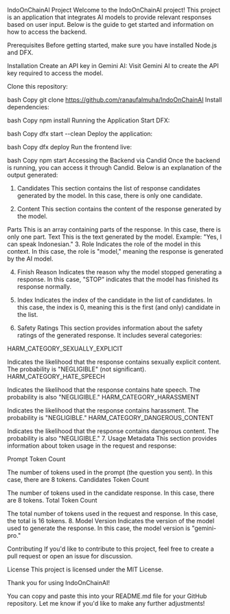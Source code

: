 IndoOnChainAI Project
Welcome to the IndoOnChainAI project! This project is an application that integrates AI models to provide relevant responses based on user input. Below is the guide to get started and information on how to access the backend.

Prerequisites
Before getting started, make sure you have installed Node.js and DFX.

Installation
Create an API key in Gemini AI: Visit Gemini AI to create the API key required to access the model.

Clone this repository:

bash
Copy
git clone https://github.com/ranaufalmuha/IndoOnChainAI
Install dependencies:

bash
Copy
npm install
Running the Application
Start DFX:

bash
Copy
dfx start --clean
Deploy the application:

bash
Copy
dfx deploy
Run the frontend live:

bash
Copy
npm start
Accessing the Backend via Candid
Once the backend is running, you can access it through Candid. Below is an explanation of the output generated:

1. Candidates
This section contains the list of response candidates generated by the model. In this case, there is only one candidate.

2. Content
This section contains the content of the response generated by the model.

Parts
This is an array containing parts of the response. In this case, there is only one part.
Text
This is the text generated by the model. Example: "Yes, I can speak Indonesian."
3. Role
Indicates the role of the model in this context. In this case, the role is "model," meaning the response is generated by the AI model.

4. Finish Reason
Indicates the reason why the model stopped generating a response. In this case, "STOP" indicates that the model has finished its response normally.

5. Index
Indicates the index of the candidate in the list of candidates. In this case, the index is 0, meaning this is the first (and only) candidate in the list.

6. Safety Ratings
This section provides information about the safety ratings of the generated response. It includes several categories:

HARM_CATEGORY_SEXUALLY_EXPLICIT

Indicates the likelihood that the response contains sexually explicit content. The probability is "NEGLIGIBLE" (not significant).
HARM_CATEGORY_HATE_SPEECH

Indicates the likelihood that the response contains hate speech. The probability is also "NEGLIGIBLE."
HARM_CATEGORY_HARASSMENT

Indicates the likelihood that the response contains harassment. The probability is "NEGLIGIBLE."
HARM_CATEGORY_DANGEROUS_CONTENT

Indicates the likelihood that the response contains dangerous content. The probability is also "NEGLIGIBLE."
7. Usage Metadata
This section provides information about token usage in the request and response:

Prompt Token Count

The number of tokens used in the prompt (the question you sent). In this case, there are 8 tokens.
Candidates Token Count

The number of tokens used in the candidate response. In this case, there are 8 tokens.
Total Token Count

The total number of tokens used in the request and response. In this case, the total is 16 tokens.
8. Model Version
Indicates the version of the model used to generate the response. In this case, the model version is "gemini-pro."

Contributing
If you'd like to contribute to this project, feel free to create a pull request or open an issue for discussion.

License
This project is licensed under the MIT License.

Thank you for using IndoOnChainAI!

You can copy and paste this into your README.md file for your GitHub repository. Let me know if you'd like to make any further adjustments!


